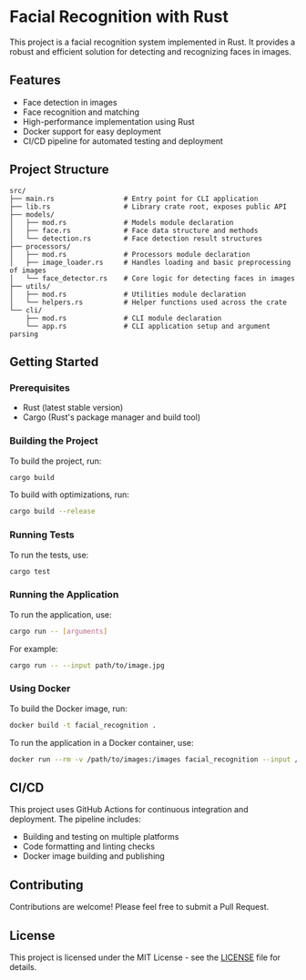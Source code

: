 # Facial Recognition with Rust

This project is a facial recognition system implemented in Rust. It provides a robust and efficient solution for detecting and recognizing faces in images.

## Features

- Face detection in images
- Face recognition and matching
- High-performance implementation using Rust
- Docker support for easy deployment
- CI/CD pipeline for automated testing and deployment

## Project Structure

```
src/
├── main.rs                 # Entry point for CLI application
├── lib.rs                  # Library crate root, exposes public API
├── models/
│   ├── mod.rs              # Models module declaration
│   ├── face.rs             # Face data structure and methods
│   └── detection.rs        # Face detection result structures
├── processors/
│   ├── mod.rs              # Processors module declaration
│   ├── image_loader.rs     # Handles loading and basic preprocessing of images
│   └── face_detector.rs    # Core logic for detecting faces in images
├── utils/
│   ├── mod.rs              # Utilities module declaration
│   └── helpers.rs          # Helper functions used across the crate
└── cli/
    ├── mod.rs              # CLI module declaration
    └── app.rs              # CLI application setup and argument parsing
```

## Getting Started

### Prerequisites

- Rust (latest stable version)
- Cargo (Rust's package manager and build tool)

### Building the Project

To build the project, run:

```bash
cargo build
```

To build with optimizations, run:

```bash
cargo build --release
```

### Running Tests

To run the tests, use:

```bash
cargo test
```

### Running the Application

To run the application, use:

```bash
cargo run -- [arguments]
```

For example:

```bash
cargo run -- --input path/to/image.jpg
```

### Using Docker

To build the Docker image, run:

```bash
docker build -t facial_recognition .
```

To run the application in a Docker container, use:

```bash
docker run --rm -v /path/to/images:/images facial_recognition --input /images/input.jpg
```

## CI/CD

This project uses GitHub Actions for continuous integration and deployment. The pipeline includes:

- Building and testing on multiple platforms
- Code formatting and linting checks
- Docker image building and publishing

## Contributing

Contributions are welcome! Please feel free to submit a Pull Request.

## License

This project is licensed under the MIT License - see the [LICENSE](LICENSE) file for details.